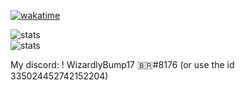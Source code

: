 [![wakatime](https://wakatime.com/badge/user/6e86b908-7bfd-4cb9-9128-8fa18c67e54a.svg?style=for-the-badge)](https://wakatime.com/@6e86b908-7bfd-4cb9-9128-8fa18c67e54a)

![stats][g-status]<br>
![stats][g-langs]

[g-status]: https://github-readme-stats.vercel.app/api?username=WizardlyBump17&show_icons=true&theme=radical&count_private=true&include_all_commits=true
[g-langs]: https://github-readme-stats.vercel.app/api/top-langs/?username=WizardlyBump17&layout=compact&langs_count=7&theme=radical&count_private=true

My discord: ! WizardlyBump17 🇧🇷#8176 (or use the id 335024452742152204)
